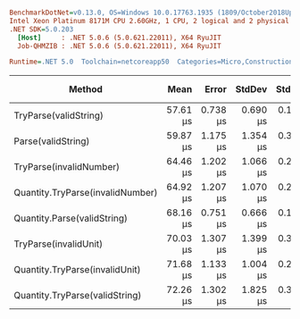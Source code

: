 ``` ini

BenchmarkDotNet=v0.13.0, OS=Windows 10.0.17763.1935 (1809/October2018Update/Redstone5)
Intel Xeon Platinum 8171M CPU 2.60GHz, 1 CPU, 2 logical and 2 physical cores
.NET SDK=5.0.203
  [Host]     : .NET 5.0.6 (5.0.621.22011), X64 RyuJIT
  Job-QHMZIB : .NET 5.0.6 (5.0.621.22011), X64 RyuJIT

Runtime=.NET 5.0  Toolchain=netcoreapp50  Categories=Micro,Construction,Quantity,String  

```
|                           Method |     Mean |    Error |   StdDev |   StdErr |      Min |      Max |   Median | Ratio | MannWhitney(5%) | RatioSD |  Gen 0 | Gen 1 | Gen 2 | Allocated |
|--------------------------------- |---------:|---------:|---------:|---------:|---------:|---------:|---------:|------:|---------------- |--------:|-------:|------:|------:|----------:|
|            TryParse(validString) | 57.61 μs | 0.738 μs | 0.690 μs | 0.178 μs | 55.97 μs | 58.77 μs | 57.59 μs |  0.96 |            Same |    0.03 | 1.6637 |     - |     - |     32 KB |
|               Parse(validString) | 59.87 μs | 1.175 μs | 1.354 μs | 0.303 μs | 57.53 μs | 62.32 μs | 59.86 μs |  1.00 |            Base |    0.00 | 1.6637 |     - |     - |     32 KB |
|          TryParse(invalidNumber) | 64.46 μs | 1.202 μs | 1.066 μs | 0.285 μs | 62.46 μs | 66.40 μs | 64.70 μs |  1.08 |          Slower |    0.03 | 1.6822 |     - |     - |     32 KB |
| Quantity.TryParse(invalidNumber) | 64.92 μs | 1.207 μs | 1.070 μs | 0.286 μs | 63.10 μs | 66.38 μs | 65.27 μs |  1.09 |          Slower |    0.03 | 1.6822 |     - |     - |     32 KB |
|      Quantity.Parse(validString) | 68.16 μs | 0.751 μs | 0.666 μs | 0.178 μs | 67.13 μs | 69.13 μs | 68.25 μs |  1.14 |          Slower |    0.03 | 1.8088 |     - |     - |     35 KB |
|            TryParse(invalidUnit) | 70.03 μs | 1.307 μs | 1.399 μs | 0.330 μs | 67.70 μs | 72.63 μs | 69.77 μs |  1.17 |          Slower |    0.03 | 1.6822 |     - |     - |     32 KB |
|   Quantity.TryParse(invalidUnit) | 71.68 μs | 1.133 μs | 1.004 μs | 0.268 μs | 70.42 μs | 73.80 μs | 71.37 μs |  1.20 |          Slower |    0.03 | 1.6822 |     - |     - |     32 KB |
|   Quantity.TryParse(validString) | 72.26 μs | 1.302 μs | 1.825 μs | 0.351 μs | 68.55 μs | 76.69 μs | 72.26 μs |  1.21 |          Slower |    0.05 | 1.8088 |     - |     - |     35 KB |
